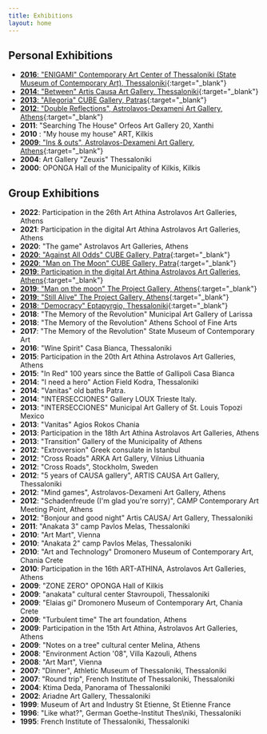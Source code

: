 ```yaml
---
title: Exhibitions
layout: home
---
```


## Personal Exhibitions

- [**2016**: "ENIGAMI" Contemporary Art Center of Thessaloniki (State Museum of Contemporary Art), Thessaloniki](https://www.cact.gr/en/events/enigami&type=past){:target="_blank"}
- [**2014**: "Between" Artis Causa Art Gallery, Thessaloniki](https://www.culturenow.gr/between-ekthesh-toy-antwnh-papadopoyloy-sth-gkaleri-artis-causa/){:target="_blank"}
- [**2013**: "Allegoria" CUBE Gallery, Patras](http://www.cubegallery.gr/Selides/Antonis%20Papadopoulos.html){:target="_blank"} 
- [**2012**: "Double Reflections", Astrolavos-Dexameni Art Gallery, Athens](https://www.astrolavos.gr/astrolavos_english/htmlpages/artists/2012/02/Kallimachou.html){:target="_blank"}
- **2011**: "Searching The House" Orfeos Art Gallery 20, Xanthi 
- **2010** : "My house my house" ART, Kilkis
- [**2009**: "Ins & outs", Astrolavos-Dexameni Art Gallery, Athens](https://www.astrolavos.gr/astrolavos_english/htmlpages/artists/2009/01/tsakiridi.html){:target="_blank"} 
- **2004**: Art Gallery "Zeuxis" Thessaloniki 
- **2000**: OPONGA Hall of the Municipality of Kilkis, Kilkis

## Group Exhibitions

- **2022**: Participation in the 26th Art Athina Astrolavos Art Galleries, Athens
- **2021**: Participation in the digital Art Athina Astrolavos Art Galleries, Athens
- **2020**: "The game" Astrolavos Art Galleries, Athens
- [**2020**: "Against All Odds" CUBE Gallery, Patra](http://www.cubegallery.gr/Selides/Against_all_odds.html){:target="_blank"}
- [**2020**: "Man on The Moon" CUBE Gallery, Patra](http://www.cubegallery.gr/Selides/art_project_man_on_the_moon.html){:target="_blank"}
- [**2019**: Participation in the digital Art Athina Astrolavos Art Galleries, Athens](){:target="_blank"}
- [**2019**: "Man on the moon" The Project Gallery, Athens](https://theprojectgallery.gr/en/exhibition/man-on-the-moon/){:target="_blank"}
- [**2019**: "Still Alive" The Project Gallery, Athens](https://theprojectgallery.gr/en/event/still-alive/){:target="_blank"}
- [**2018**: "Democracy" Eptapyrgio, Thessaloniki](https://artfacts.net/exhibition/democracy/925354){:target="_blank"}
- **2018**: "The Memory of the Revolution" Municipal Art Gallery of Larissa
- **2018**: "The Memory of the Revolution" Athens School of Fine Arts
- **2017**: "The Memory of the Revolution" State Museum of Contemporary Art 
- **2016**: "Wine Spirit" Casa Bianca, Thessaloniki
- **2015**: Participation in the 20th Art Athina Astrolavos Art Galleries, Athens
- **2015**: "In Red" 100 years since the Battle of Gallipoli Casa Bianca
- **2014**: "I need a hero" Action Field Kodra, Thessaloniki
- **2014**: "Vanitas" old baths Patra.
- **2014**: "INTERSECCIONES" Gallery LOUX Trieste Italy.
- **2013**: "INTERSECCIONES" Municipal Art Gallery of St. Louis Topozi Mexico 
- **2013**: "Vanitas" Agios Rokos Chania
- **2013**: Participation in the 18th Art Athina Astrolavos Art Galleries, Athens
- **2013**: "Transition" Gallery of the Municipality of Athens
- **2012**: "Extroversion" Greek consulate in Istanbul
- **2012**: "Cross Roads" ARKA Art Gallery, Vilnius Lithuania
- **2012**: "Cross Roads", Stockholm, Sweden
- **2012**: "5 years of CAUSA gallery", ARTIS CAUSA Art Gallery, Thessaloniki 
- **2012**: "Mind games", Astrolavos-Dexameni Art Gallery, Athens
- **2012**: "Schadenfreude (I'm glad you're sorry)", CAMP Contemporary Art Meeting Point, Athens
- **2012**: "Bonjour and good night" Artis CAUSA/ Art Gallery, Thessaloniki
- **2011**: "Anakata 3" camp Pavlos Melas, Thessaloniki
- **2010**: "Art Mart", Vienna
- **2010**: "Anakata 2" camp Pavlos Melas, Thessaloniki
- **2010**: "Art and Technology" Dromonero Museum of Contemporary Art, Chania Crete
- **2010**: Participation in the 16th ART-ATHINA, Astrolavos Art Galleries, Athens
- **2009**: "ZONE ZERO" OPONGA Hall of Kilkis
- **2009**: "anakata" cultural center Stavroupoli, Thessaloniki
- **2009**: "Elaias gi" Dromonero Museum of Contemporary Art, Chania Crete 
- **2009**: "Turbulent time" The art foundation, Athens
- **2009**: Participation in the 15th Art Athina, Astrolavos Art Galleries, Athens 
- **2009**: "Notes on a tree" cultural center Melina, Athens
- **2008**: "Environment Action '08", Villa Kazouli, Athens
- **2008**: "Art Mart", Vienna
- **2007**: "Dinner", Athletic Museum of Thessaloniki, Thessaloniki
- **2007**: "Round trip", French Institute of Thessaloniki, Thessaloniki
- **2004**: Ktima Deda, Panorama of Thessaloniki
- **2002**: Ariadne Art Gallery, Thessaloniki
- **1999**: Museum of Art and Industry St Etienne, St Etienne France 
- **1996**: "Like what?", German Goethe-Institut Thes\niki, Thessaloniki 
- **1995**: French Institute of Thessaloniki, Thessaloniki